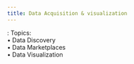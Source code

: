 ```yaml
---
title: Data Acquisition & visualization
---
```


: Topics: <br> &#x2022; Data Discovery <br> &#x2022; Data Marketplaces <br> &#x2022;  Data Visualization


